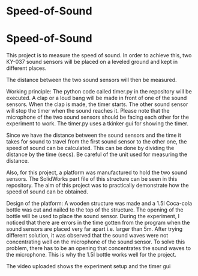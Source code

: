 # Speed-of-Sound
# Speed-of-Sound
This project is to measure the speed of sound. In order to achieve this, two KY-037 sound sensors will be placed on a
leveled ground and kept in different places.

The distance between the two sound sensors will then be measured.

Working principle:
The python code called timer.py in the repository will be executed. A clap or a loud bang will be made in front of one of the sound sensors. When the clap is made,
the timer starts. The other sound sensor will stop the timer when the sound reaches it. Please note that the microphone of the two sound sensors should be facing
each other for the experiment to work. The timer.py uses a tkinker gui for showing the timer.

Since we have the distance between the sound sensors and the time it takes for sound to travel from the first sound sensor to the other one, the speed of sound
can be calculated.
This can be done by dividing the distance by the time (secs). Be careful of the unit used for measuring the distance.

Also, for this project, a platform was manufactured to hold the two sound sensors. The SolidWorks part file of this structure can be seen in this repository.
The aim of this project was to practically demonstrate how the speed of sound can be obtained.

Design of the platform:
A wooden structure was made and a 1.5l Coca-cola bottle was cut and nailed to the top of the structure. The opening of the bottle will be used to place the sound
sensor.
During the experiment, I noticed that there are errors in the time gotten from the program when the sound sensors are placed very far apart i.e. larger than 5m. 
After trying different solution, it was observed that the sound waves were not concentrating well on the microphone of the sound sensor.
To solve this problem, there has to be an opening that concentrates the sound waves to the microphone. This is why the 1.5l bottle works well for the project.

The video uploaded shows the experiment setup and the timer gui
